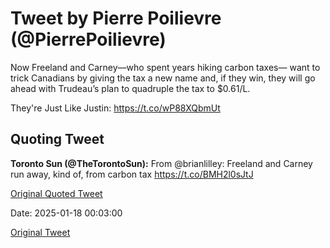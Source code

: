 # Tweet by Pierre Poilievre (@PierrePoilievre)

Now Freeland and Carney—who spent years hiking carbon taxes— want to trick Canadians by giving the tax a new name and, if they win, they will go ahead with Trudeau’s plan to quadruple the tax to $0.61/L.

They're Just Like Justin: https://t.co/wP88XQbmUt

## Quoting Tweet

**Toronto Sun (@TheTorontoSun):** From @brianlilley: Freeland and Carney run away, kind of, from carbon tax
https://t.co/BMH2l0sJtJ

[Original Quoted Tweet](https://x.com/TheTorontoSun/status/1880365047932940651)

Date: 2025-01-18 00:03:00

[Original Tweet](https://x.com/PierrePoilievre/status/1880405493031850084)
